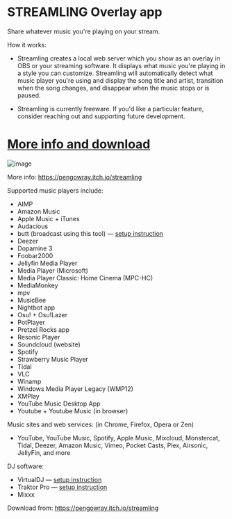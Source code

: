 # STREAMLING Overlay app

Share whatever music you're playing on your stream.

How it works: 

- Streamling creates a local web server which you show as an overlay in OBS or your streaming software. It displays what music you're playing in a style you can customize. Streamling will automatically detect what music player you're using and display the song title and artist, transition when the song changes, and disappear when the music stops or is paused.

- Streamling is currently freeware. If you'd like a particular feature, consider reaching out and supporting future development.

# [More info and download](https://pengowray.itch.io/streamling)

![image](https://user-images.githubusercontent.com/800133/225167114-d2e08bed-5205-4b0a-96bc-778653df9f77.png)

More info: https://pengowray.itch.io/streamling

Supported music players include:

- AIMP
- Amazon Music
- Apple Music + iTunes
- Audacious
- butt (broadcast using this tool) — [setup instruction](https://itch.io/t/2804241/butt-setup-instructions)
- Deezer
- Dopamine 3
- Foobar2000
- Jellyfin Media Player
- Media Player (Microsoft)
- Media Player Classic: Home Cinema (MPC-HC)
- MediaMonkey
- mpv
- MusicBee
- Nightbot app
- Osu! + Osu!Lazer
- PotPlayer
- Pretzel Rocks app
- Resonic Player
- Soundcloud (website)
- Spotify
- Strawberry Music Player
- Tidal
- VLC
- Winamp
- Windows Media Player Legacy (WMP12)
- XMPlay
- YouTube Music Desktop App
- Youtube + Youtube Music (in browser)

Music sites and web services: (in Chrome, Firefox, Opera or Zen)

- YouTube, YouTube Music, Spotify, Apple Music, Mixcloud, Monstercat, Tidal, Deezer, Amazon Music, Vimeo, Pocket Casts, Plex, Airsonic, JellyFin, and more

DJ software:

- VirtualDJ — [setup instruction](https://pengowray.itch.io/streamling/devlog/512005/virtualdj-setup-instructions)
- Traktor Pro — [setup instruction](https://itch.io/t/2804124/traktor-pro-instructions)
- Mixxx

<!-- 

Obsolete / Discontinued:
- QuickTime Player (still supported)
- Groove (discontinued; may need to be maximized to work)
- Pandora (no longer available Australia) (uncertain if works)
- Google Play Music (uncertain if it works)
- Clementine (revived in Strawberry)
- Winyl (will be supported next release; as will JetAudio, Spider Player, and CherryPlayer, Clementine)

-->

Download from: https://pengowray.itch.io/streamling
